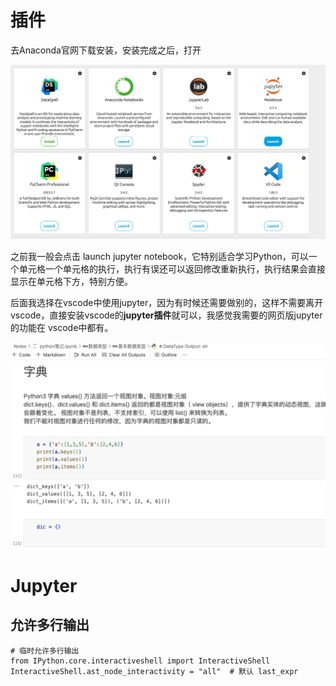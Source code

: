 # 插件

去Anaconda官网下载安装，安装完成之后，打开

<img src="../markdown_imags/Anaconda.png" style="zoom:50%;" />

之前我一般会点击 launch jupyter notebook，它特别适合学习Python，可以一个单元格一个单元格的执行，执行有误还可以返回修改重新执行，执行结果会直接显示在单元格下方，特别方便。

后面我选择在vscode中使用jupyter，因为有时候还需要做别的，这样不需要离开vscode，直接安装vscode的**jupyter插件**就可以，我感觉我需要的网页版jupyter的功能在 vscode中都有。

![](../markdown_imags/vscode_jupyter.png)

# Jupyter

## 允许多行输出

~~~
# 临时允许多行输出
from IPython.core.interactiveshell import InteractiveShell
InteractiveShell.ast_node_interactivity = "all"  # 默认 last_expr
~~~

